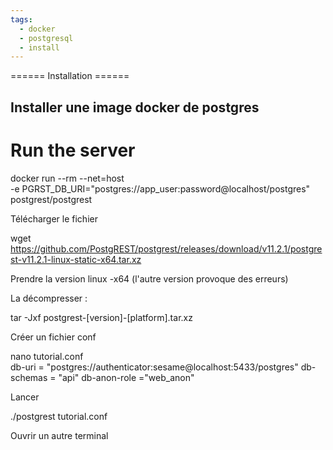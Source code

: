 ```yaml
---
tags:
  - docker
  - postgresql
  - install
---
```


====== Installation ======
## Installer une image docker de postgres

  # Run the server
  
  docker run --rm --net=host \
  -e PGRST_DB_URI="postgres://app_user:password@localhost/postgres" \
  postgrest/postgrest


Télécharger le fichier

  wget https://github.com/PostgREST/postgrest/releases/download/v11.2.1/postgrest-v11.2.1-linux-static-x64.tar.xz

Prendre la version linux -x64 (l'autre version provoque des erreurs)

La décompresser :

  tar -Jxf postgrest-[version]-[platform].tar.xz

Créer un fichier conf

  nano tutorial.conf                               
  db-uri = "postgres://authenticator:sesame@localhost:5433/postgres"
  db-schemas = "api"
  db-anon-role ="web_anon"

Lancer

  ./postgrest  tutorial.conf

Ouvrir un autre terminal